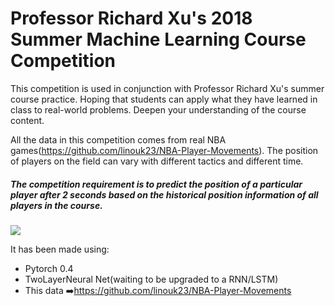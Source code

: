 # Professor Richard Xu's 2018 Summer Machine Learning Course Competition
This competition is used in conjunction with Professor Richard Xu's summer course practice. Hoping that students can apply what they have learned in class to real-world problems. Deepen your understanding of the course content.

All the data in this competition comes from real NBA games(https://github.com/linouk23/NBA-Player-Movements). The position of players on the field can vary with different tactics and different time.

##### The competition requirement is to predict the position of a particular player after 2 seconds based on the historical position information of all players in the course.

![](spurs.gif)

It has been made using:

- Pytorch 0.4
- TwoLayerNeural Net(waiting to be upgraded to a RNN/LSTM)
- This data :arrow_right:https://github.com/linouk23/NBA-Player-Movements
